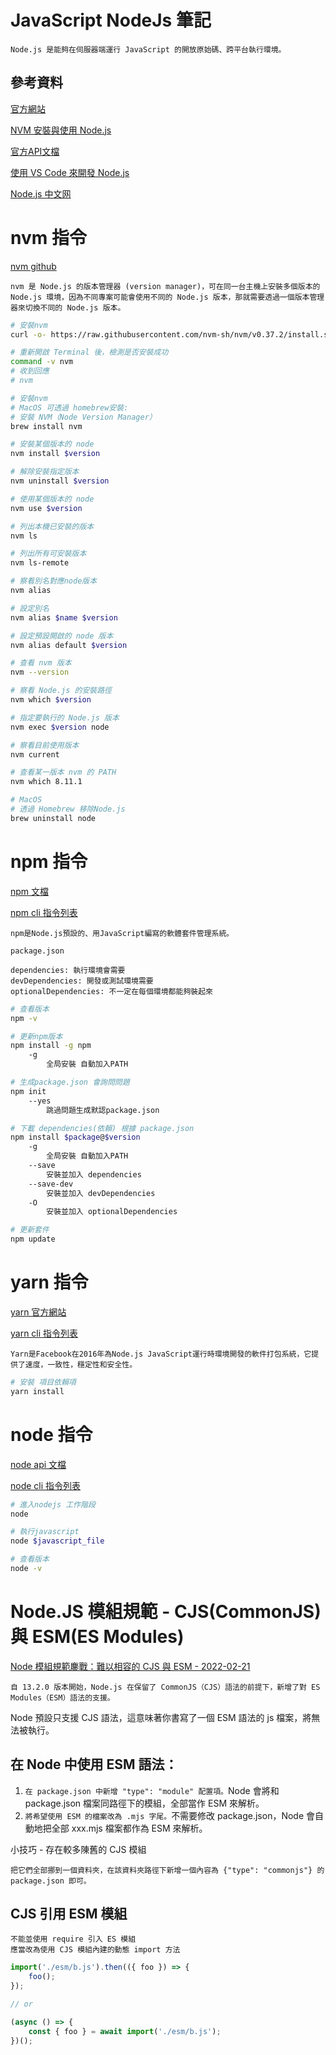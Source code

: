 # JavaScript NodeJs 筆記

```
Node.js 是能夠在伺服器端運行 JavaScript 的開放原始碼、跨平台執行環境。
```

## 參考資料

[官方網站](https://nodejs.org/en/)

[NVM 安裝與使用 Node.js](https://pjchender.dev/nodejs/nvm/)

[官方API文檔](https://nodejs.org/api/)

[使用 VS Code 來開發 Node.js](https://ithelp.ithome.com.tw/articles/10225889)

[Node.js 中文网](http://nodejs.cn/learn/introduction-to-nodejs)

# nvm 指令

[nvm github](https://github.com/nvm-sh/nvm)

```
nvm 是 Node.js 的版本管理器 (version manager)，可在同一台主機上安裝多個版本的 Node.js 環境，因為不同專案可能會使用不同的 Node.js 版本，那就需要透過一個版本管理器來切換不同的 Node.js 版本。
```

```bash
# 安裝nvm
curl -o- https://raw.githubusercontent.com/nvm-sh/nvm/v0.37.2/install.sh | bash

# 重新開啟 Terminal 後，檢測是否安裝成功
command -v nvm
# 收到回應
# nvm

# 安裝nvm
# MacOS 可透過 homebrew安裝:
# 安裝 NVM（Node Version Manager）
brew install nvm

# 安裝某個版本的 node
nvm install $version

# 解除安裝指定版本
nvm uninstall $version

# 使用某個版本的 node
nvm use $version

# 列出本機已安裝的版本
nvm ls

# 列出所有可安裝版本
nvm ls-remote

# 察看別名對應node版本
nvm alias

# 設定別名
nvm alias $name $version

# 設定預設開啟的 node 版本
nvm alias default $version

# 查看 nvm 版本
nvm --version

# 察看 Node.js 的安裝路徑
nvm which $version

# 指定要執行的 Node.js 版本
nvm exec $version node

# 察看目前使用版本
nvm current

# 查看某一版本 nvm 的 PATH
nvm which 8.11.1

# MacOS
# 透過 Homebrew 移除Node.js
brew uninstall node

```

# npm 指令

[npm 文檔](https://docs.npmjs.com/)

[npm cli 指令列表](https://docs.npmjs.com/cli/v8/commands)

```
npm是Node.js預設的、用JavaScript編寫的軟體套件管理系統。
```

`package.json`

```
dependencies: 執行環境會需要
devDependencies: 開發或測試環境需要
optionalDependencies: 不一定在每個環境都能夠裝起來
```

```bash
# 查看版本
npm -v

# 更新npm版本
npm install -g npm
	-g
		全局安裝 自動加入PATH

# 生成package.json 會詢問問題
npm init
	--yes
		跳過問題生成默認package.json

# 下載 dependencies(依賴) 根據 package.json
npm install $package@$version
	-g
		全局安裝 自動加入PATH
	--save
		安裝並加入 dependencies
	--save-dev
		安裝並加入 devDependencies
	-O
		安裝並加入 optionalDependencies

# 更新套件
npm update
```

# yarn 指令

[yarn 官方網站](https://yarnpkg.com/)

[yarn cli 指令列表](https://yarnpkg.com/cli/install)

```
Yarn是Facebook在2016年為Node.js JavaScript運行時環境開發的軟件打包系統，它提供了速度，一致性，穩定性和安全性。
```

```bash
# 安裝 項目依賴項
yarn install
```

# node 指令

[node api 文檔](https://nodejs.org/api/)

[node cli 指令列表](https://nodejs.org/api/cli.html)

```bash
# 進入nodejs 工作階段
node

# 執行javascript
node $javascript_file

# 查看版本
node -v
```

# Node.JS 模組規範 - CJS(CommonJS) 與 ESM(ES Modules)

[Node 模組規範鏖戰：難以相容的 CJS 與 ESM - 2022-02-21](https://iter01.com/662822.html)

```
自 13.2.0 版本開始，Node.js 在保留了 CommonJS（CJS）語法的前提下，新增了對 ES Modules（ESM）語法的支援。
```

Node 預設只支援 CJS 語法，這意味著你書寫了一個 ESM 語法的 js 檔案，將無法被執行。

## 在 Node 中使用 ESM 語法：

1. `在 package.json 中新增 "type": "module" 配置項。`Node 會將和 package.json 檔案同路徑下的模組，全部當作 ESM 來解析。
2. `將希望使用 ESM 的檔案改為 .mjs 字尾。`不需要修改 package.json，Node 會自動地把全部 xxx.mjs 檔案都作為 ESM 來解析。

小技巧 - 存在較多陳舊的 CJS 模組

```
把它們全部挪到一個資料夾，在該資料夾路徑下新增一個內容為 {"type": "commonjs"} 的 package.json 即可。
```

## CJS 引用 ESM 模組

```
不能並使用 require 引入 ES 模組
應當改為使用 CJS 模組內建的動態 import 方法
```

```JavaScript
import('./esm/b.js').then(({ foo }) => {
    foo();
});

// or

(async () => {
    const { foo } = await import('./esm/b.js');
})();
```

